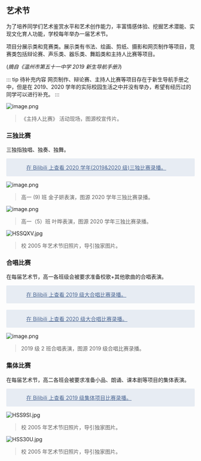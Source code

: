 ## 艺术节

为了培养同学们艺术鉴赏水平和艺术创作能力，丰富情感体验、挖掘艺术潜能、实现文化育人功能，学校每年举办一届艺术节。

项目分展示类和竞赛类。展示类有书法、绘画、剪纸、摄影和网页制作等项目，竞赛类包括辩论赛、声乐类、器乐类、舞蹈类和主持人比赛等项目。

(_摘自《温州市第五十一中学 2019 新生导航手册》_)

::: tip 待补充内容
网页制作、辩论赛、主持人比赛等项目存在于新生导航手册之中，但是在 2019、2020 学年的实际校园生活之中并没有举办，希望有经历过的同学可以进行补充。
:::

![image.png](https://i.loli.net/2021/08/02/5uyzEkNFSmDKXib.png)

> 《主持人比赛》 活动现场，图源校宣传片。

### 三独比赛

三独指独唱、独奏、独舞。

<div class="video" style="
    background-color: #e7ecf3;
    padding: 1em 1.25em;
    border-radius: 2px;
    color: #486491;
    position: relative;
"><a href="https://www.bilibili.com/video/BV1eJ411C7Qk/" target="_blank" rel="noopener noreferrer" style="
   position: relative;
   color: #486491 !important;
   padding-left: 36px;
">在 Bilibili 上查看 2020 学年(2019&2020 级)三独比赛录播。
</a></div>

![image.png](https://i.loli.net/2021/08/02/3ak2lb5TgMySws9.png)

> 高一 (9) 班 金子妍表演，图源 2020 学年三独比赛录播。

![image.png](https://i.loli.net/2021/08/02/aQ5XEAnulYNRysB.png)

> 高一（5）班 叶晔表演，图源 2020 学年三独比赛录播。

![HSSQXV.jpg](https://s4.ax1x.com/2022/01/29/HSSQXV.jpg)

> 校 2005 年艺术节旧照片，导引独家图片。

### 合唱比赛

在每届艺术节，高一各班级会被要求准备校歌+其他歌曲的合唱表演。

<div class="video" style="
    background-color: #e7ecf3;
    padding: 1em 1.25em;
    border-radius: 2px;
    color: #486491;
    position: relative;
"><a href="https://www.bilibili.com/video/BV1eJ411C7Qk/" target="_blank" rel="noopener noreferrer" style="
   position: relative;
   color: #486491 !important;
   padding-left: 36px;
">在 Bilibili 上查看 2019 级大合唱比赛录播。
</a></div>
<br />
<div class="video" style="
    background-color: #e7ecf3;
    padding: 1em 1.25em;
    border-radius: 2px;
    color: #486491;
    position: relative;
"><a href="https://www.bilibili.com/video/BV1C5411H7mM/" target="_blank" rel="noopener noreferrer" style="
   position: relative;
   color: #486491 !important;
   padding-left: 36px;
">在 Bilibili 上查看 2020 级大合唱比赛录播。
</a></div>

![image.png](https://i.loli.net/2021/08/02/mwzvncR3gTZajiW.png)

> 2019 级 2 班合唱表演，图源 2019 级合唱比赛录播。

### 集体比赛

在每届艺术节，高二各班会被要求准备小品、朗诵、课本剧等项目的集体表演。

<div class="video" style="
    background-color: #e7ecf3;
    padding: 1em 1.25em;
    border-radius: 2px;
    color: #486491;
    position: relative;
"><a href="https://www.bilibili.com/video/BV1C5411H7mM/" target="_blank" rel="noopener noreferrer" style="
   position: relative;
   color: #486491 !important;
   padding-left: 36px;
">在 Bilibili 上查看 2019 级集体项目比赛录播。
</a></div>

![HSS9SI.jpg](https://s4.ax1x.com/2022/01/29/HSS9SI.jpg)

> 校 2005 年艺术节旧照片，导引独家图片。

![HSS30U.jpg](https://s4.ax1x.com/2022/01/29/HSS30U.jpg)

> 校 2005 年艺术节旧照片，导引独家图片。
